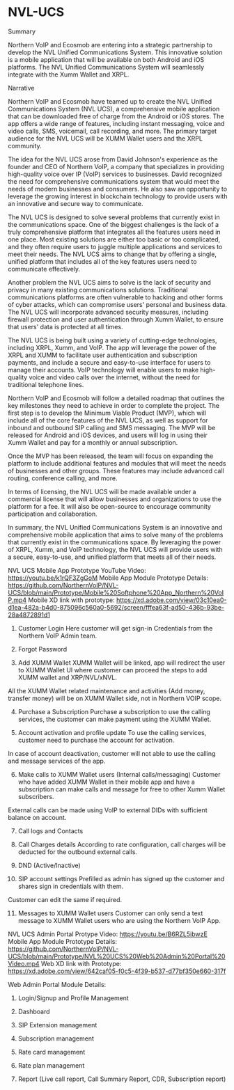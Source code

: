 # NVL-UCS

Summary

Northern VoIP and Ecosmob are entering into a strategic partnership to develop the NVL Unified Communications System. This innovative solution is a mobile application that will be available on both Android and iOS platforms. The NVL Unified Communications System will seamlessly integrate with the Xumm Wallet and XRPL.

Narrative

Northern VoIP and Ecosmob have teamed up to create the NVL Unified Communications System (NVL UCS), a comprehensive mobile application that can be downloaded free of charge from the Android or iOS stores. The app offers a wide range of features, including instant messaging, voice and video calls, SMS, voicemail, call recording, and more. The primary target audience for the NVL UCS will be XUMM Wallet users and the XRPL community.

The idea for the NVL UCS arose from David Johnson's experience as the founder and CEO of Northern VoIP, a company that specializes in providing high-quality voice over IP (VoIP) services to businesses. David recognized the need for comprehensive communications system that would meet the needs of modern businesses and consumers. He also saw an opportunity to leverage the growing interest in blockchain technology to provide users with an innovative and secure way to communicate.

The NVL UCS is designed to solve several problems that currently exist in the communications space. One of the biggest challenges is the lack of a truly comprehensive platform that integrates all the features users need in one place. Most existing solutions are either too basic or too complicated, and they often require users to juggle multiple applications and services to meet their needs. The NVL UCS aims to change that by offering a single, unified platform that includes all of the key features users need to communicate effectively.

Another problem the NVL UCS aims to solve is the lack of security and privacy in many existing communications solutions. Traditional communications platforms are often vulnerable to hacking and other forms of cyber attacks, which can compromise users' personal and business data. The NVL UCS will incorporate advanced security measures, including firewall protection and user authentication through Xumm Wallet, to ensure that users' data is protected at all times.

The NVL UCS is being built using a variety of cutting-edge technologies, including XRPL, Xumm, and VoIP. The app will leverage the power of the XRPL and XUMM to facilitate user authentication and subscription payments, and include a secure and easy-to-use interface for users to manage their accounts. VoIP technology will enable users to make high-quality voice and video calls over the internet, without the need for traditional telephone lines.

Northern VoIP and Ecosmob will follow a detailed roadmap that outlines the key milestones they need to achieve in order to complete the project. The first step is to develop the Minimum Viable Product (MVP), which will include all of the core features of the NVL UCS, as well as support for inbound and outbound SIP calling and SMS messaging. The MVP will be released for Android and iOS devices, and users will log in using their Xumm Wallet and pay for a monthly or annual subscription.

Once the MVP has been released, the team will focus on expanding the platform to include additional features and modules that will meet the needs of businesses and other groups. These features may include advanced call routing, conference calling, and more.

In terms of licensing, the NVL UCS will be made available under a commercial license that will allow businesses and organizations to use the platform for a fee. It will also be open-source to encourage community participation and collaboration.

In summary, the NVL Unified Communications System is an innovative and comprehensive mobile application that aims to solve many of the problems that currently exist in the communications space. By leveraging the power of XRPL, Xumm, and VoIP technology, the NVL UCS will provide users with a secure, easy-to-use, and unified platform that meets all of their needs.


NVL UCS Mobile App Prototype YouTube Video: https://youtu.be/k1rQF3ZgGoM
Mobile App Module Prototype Details: https://github.com/NorthernVoIP/NVL-UCS/blob/main/Prototype/Mobile%20Softphone%20App_Northern%20VoIP.mp4
Mobile XD link with prototype: https://xd.adobe.com/view/03c10ea0-d1ea-482a-b4d0-875096c560a0-5692/screen/fffea63f-ad50-436b-93be-28a4872891d1

1. Customer Login
Here customer will get sign-in Credentials from the Northern VoIP Admin team.

2. Forgot Password

3. Add XUMM Wallet
XUMM Wallet will be linked, app will redirect the user to XUMM Wallet UI where customer can proceed the steps to add XUMM wallet and XRP/NVL/xNVL.

All the XUMM Wallet related maintenance and activities (Add money, transfer money) will be on XUMM Wallet side, not in Northern VOIP scope.

4. Purchase a Subscription
Purchase a subscription to use the calling services, the customer can make payment using the XUMM Wallet.

5. Account activation and profile update 
To use the calling services, customer need to purchase the account for activation.

In case of account deactivation, customer will not able to use the calling and message services of the app.

6. Make calls to XUMM Wallet users (Internal calls/messaging) 
Customer who have added XUMM Wallet in their mobile app and have a subscription can make calls and message for free to other Xumm Wallet subscribers.

External calls can be made using VoIP to external DIDs with sufficient balance on account.

7. Call logs and Contacts

8. Call Charges details
According to rate configuration, call charges will be deducted for the outbound external calls.

9. DND (Active/Inactive)

10. SIP account settings
Prefilled as admin has signed up the customer and shares sign in credentials with them.

Customer can edit the same if required.

11. Messages to XUMM Wallet users 
Customer can only send a text message to XUMM Wallet users who are using the Northern VoIP App.


NVL UCS Admin Portal Protype Video: https://youtu.be/B6RZL5ibwzE
Mobile App Module Prototype Details: https://github.com/NorthernVoIP/NVL-UCS/blob/main/Prototype/NVL%20UCS%20Web%20Admin%20Portal%20Video.mp4
Web XD link with Prototype: https://xd.adobe.com/view/642caf05-f0c5-4f39-b537-d77bf350e660-317f

Web Admin Portal Module Details:

1. Login/Signup and Profile Management

2. Dashboard

3. SIP Extension management

4. Subscription management

5. Rate card management

6. Rate plan management

7. Report (Live call report, Call Summary Report, CDR, Subscription report)
